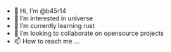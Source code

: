 - 👋 Hi, I’m @b45r14
- 👀 I’m interested in universe
- 🌱 I’m currently learning rust
- 💞️ I’m looking to collaborate on opensource projects
- 📫 How to reach me ...

<!---
b45r14/b45r14 is a ✨ special ✨ repository because its `README.md` (this file) appears on your GitHub profile.
You can click the Preview link to take a look at your changes.
--->
